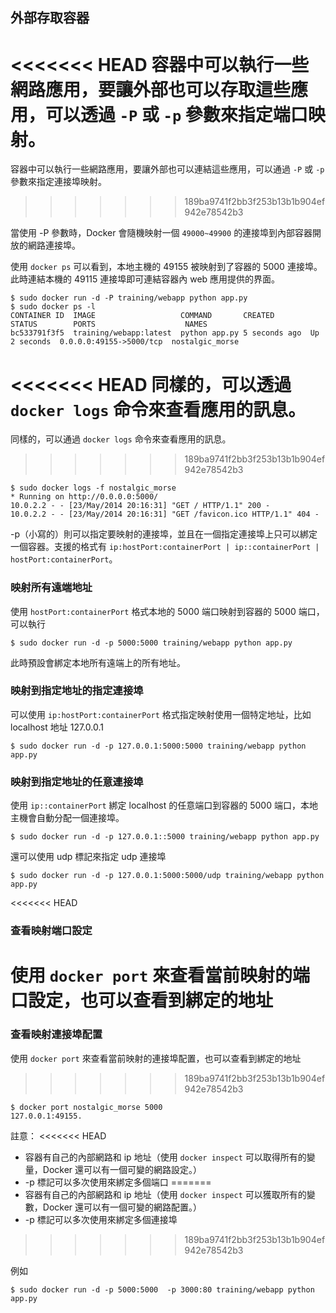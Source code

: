 ## 外部存取容器
<<<<<<< HEAD
容器中可以執行一些網路應用，要讓外部也可以存取這些應用，可以透過 `-P` 或 `-p` 參數來指定端口映射。
=======
容器中可以執行一些網路應用，要讓外部也可以連結這些應用，可以通過 `-P` 或 `-p` 參數來指定連接埠映射。
>>>>>>> 189ba9741f2bb3f253b13b1b904ef942e78542b3

當使用 -P 參數時，Docker 會隨機映射一個 `49000~49900` 的連接埠到內部容器開放的網路連接埠。

使用 `docker ps` 可以看到，本地主機的 49155 被映射到了容器的 5000 連接埠。此時連結本機的 49115 連接埠即可連結容器內 web 應用提供的界面。
```
$ sudo docker run -d -P training/webapp python app.py
$ sudo docker ps -l
CONTAINER ID  IMAGE                   COMMAND       CREATED        STATUS        PORTS                    NAMES
bc533791f3f5  training/webapp:latest  python app.py 5 seconds ago  Up 2 seconds  0.0.0.0:49155->5000/tcp  nostalgic_morse
```
<<<<<<< HEAD
同樣的，可以透過 `docker logs` 命令來查看應用的訊息。
=======
同樣的，可以通過 `docker logs` 命令來查看應用的訊息。
>>>>>>> 189ba9741f2bb3f253b13b1b904ef942e78542b3
```
$ sudo docker logs -f nostalgic_morse
* Running on http://0.0.0.0:5000/
10.0.2.2 - - [23/May/2014 20:16:31] "GET / HTTP/1.1" 200 -
10.0.2.2 - - [23/May/2014 20:16:31] "GET /favicon.ico HTTP/1.1" 404 -
```

-p（小寫的）則可以指定要映射的連接埠，並且在一個指定連接埠上只可以綁定一個容器。支援的格式有 `ip:hostPort:containerPort | ip::containerPort | hostPort:containerPort`。

### 映射所有遠端地址
使用 `hostPort:containerPort` 格式本地的 5000 端口映射到容器的 5000 端口，可以執行
```
$ sudo docker run -d -p 5000:5000 training/webapp python app.py
```
此時預設會綁定本地所有遠端上的所有地址。

### 映射到指定地址的指定連接埠
可以使用 `ip:hostPort:containerPort` 格式指定映射使用一個特定地址，比如 localhost 地址 127.0.0.1
```
$ sudo docker run -d -p 127.0.0.1:5000:5000 training/webapp python app.py
```
### 映射到指定地址的任意連接埠
使用 `ip::containerPort` 綁定 localhost 的任意端口到容器的 5000 端口，本地主機會自動分配一個連接埠。
```
$ sudo docker run -d -p 127.0.0.1::5000 training/webapp python app.py
```
還可以使用 udp 標記來指定 udp 連接埠
```
$ sudo docker run -d -p 127.0.0.1:5000:5000/udp training/webapp python app.py
```
<<<<<<< HEAD
### 查看映射端口設定
使用 `docker port` 來查看當前映射的端口設定，也可以查看到綁定的地址
=======
### 查看映射連接埠配置
使用 `docker port` 來查看當前映射的連接埠配置，也可以查看到綁定的地址
>>>>>>> 189ba9741f2bb3f253b13b1b904ef942e78542b3
```
$ docker port nostalgic_morse 5000
127.0.0.1:49155.
```
註意：
<<<<<<< HEAD
* 容器有自己的內部網路和 ip 地址（使用 `docker inspect` 可以取得所有的變量，Docker 還可以有一個可變的網路設定。）
* -p 標記可以多次使用來綁定多個端口
=======
* 容器有自己的內部網路和 ip 地址（使用 `docker inspect` 可以獲取所有的變數，Docker 還可以有一個可變的網路配置。）
* -p 標記可以多次使用來綁定多個連接埠
>>>>>>> 189ba9741f2bb3f253b13b1b904ef942e78542b3

例如
```
$ sudo docker run -d -p 5000:5000  -p 3000:80 training/webapp python app.py
```
